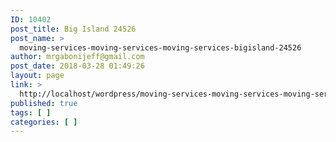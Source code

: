 ```yaml
---
ID: 10402
post_title: Big Island 24526
post_name: >
  moving-services-moving-services-moving-services-bigisland-24526
author: mrgabonijeff@gmail.com
post_date: 2018-03-28 01:49:26
layout: page
link: >
  http://localhost/wordpress/moving-services-moving-services-moving-services-bigisland-24526/
published: true
tags: [ ]
categories: [ ]
---
```


